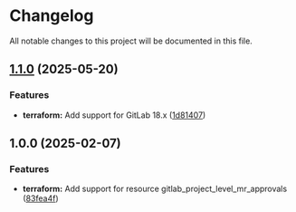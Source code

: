 # Changelog

All notable changes to this project will be documented in this file.

## [1.1.0](https://gitlab.com/terraform-child-modules-48151/terraform-gitlab-project_level_mr_approvals/compare/v1.0.0...v1.1.0) (2025-05-20)

### Features

* **terraform:** Add support for GitLab 18.x ([1d81407](https://gitlab.com/terraform-child-modules-48151/terraform-gitlab-project_level_mr_approvals/commit/1d814074a5b1a4a61ce532b2bc7119ba324009d2))

## 1.0.0 (2025-02-07)

### Features

* **terraform:** Add support for resource gitlab_project_level_mr_approvals ([83fea4f](https://gitlab.com/terraform-child-modules-48151/terraform-gitlab-project_level_mr_approvals/commit/83fea4f906574eb646109ef40e38380a1e40806d))
